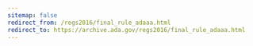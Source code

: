 ```yaml
---
sitemap: false 
redirect_from: /regs2016/final_rule_adaaa.html 
redirect_to: https://archive.ada.gov/regs2016/final_rule_adaaa.html 
---
```

